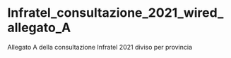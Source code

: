 # Infratel_consultazione_2021_wired_allegato_A
 Allegato A della consultazione Infratel 2021 diviso per provincia
